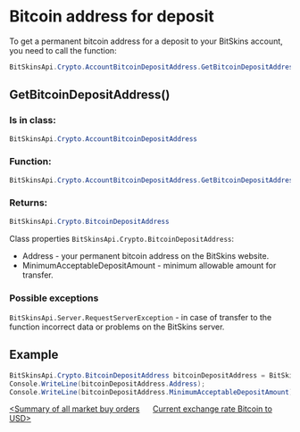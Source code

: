 ﻿# Bitcoin address for deposit

To get a permanent bitcoin address for a deposit to your BitSkins account, you need to call the function:

```csharp
BitSkinsApi.Crypto.AccountBitcoinDepositAddress.GetBitcoinDepositAddress();
```

## GetBitcoinDepositAddress()

### Is in class:

```csharp
BitSkinsApi.Crypto.AccountBitcoinDepositAddress
```

### Function:

```csharp
BitSkinsApi.Crypto.AccountBitcoinDepositAddress.GetBitcoinDepositAddress();
```

### Returns:

```csharp
BitSkinsApi.Crypto.BitcoinDepositAddress
```

Class properties ```BitSkinsApi.Crypto.BitcoinDepositAddress```:
* Address - your permanent bitcoin address on the BitSkins website.
* MinimumAcceptableDepositAmount - minimum allowable amount for transfer.

### Possible exceptions
```BitSkinsApi.Server.RequestServerException``` - in case of transfer to the function incorrect data or problems on the BitSkins server.

## Example

```csharp
BitSkinsApi.Crypto.BitcoinDepositAddress bitcoinDepositAddress = BitSkinsApi.Crypto.AccountBitcoinDepositAddress.GetBitcoinDepositAddress();
Console.WriteLine(bitcoinDepositAddress.Address);
Console.WriteLine(bitcoinDepositAddress.MinimumAcceptableDepositAmount);
```

[<Summary of all market buy orders](https://github.com/dmitrydnl/BitSkinsApi/blob/master/docs/eng/buy_order/summarize_buy_orders.md) &nbsp;&nbsp;&nbsp;&nbsp; [Current exchange rate Bitcoin to USD>](https://github.com/dmitrydnl/BitSkinsApi/blob/master/docs/eng/crypto/bitcoin_deposit_rate.md)